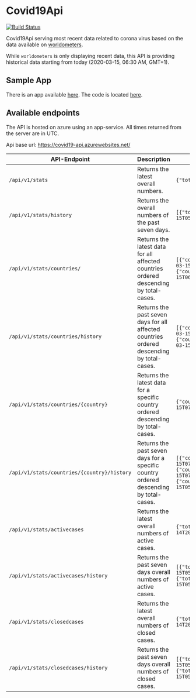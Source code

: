 # Covid19Api

[![Build Status](https://travis-ci.com/alsami/Covid19Api.svg?branch=master)](https://travis-ci.com/alsami/Covid19Api)

Covid19Api serving most recent data related to corona virus based on the data available on [worldometers](https://www.worldometers.info/coronavirus/).

While `worldometers` is only displaying recent data, this API is providing historical data starting from today (2020-03-15, 06:30 AM, GMT+1).

## Sample App

There is an app available [here](https://covid19-statistics.azurewebsites.net/). The code is located [here](https://github.com/alsami/Covid19-Statistics).

## Available endpoints

The API is hosted on azure using an app-service. All times returned from the server are in UTC.

Api base url:
https://covid19-api.azurewebsites.net/

|API-Endpoint|Description|Response|
|------------|-----------|--------|
|`/api/v1/stats`|Returns the latest overall numbers.| `{"total":155840,"recovered":74438,"deaths":5814,"fetchedAt":"2020-03-14T20:23:34.44Z"}`|
|`/api/v1/stats/history`|Returns the overall numbers of the past seven days.| `[{"total":156766,"recovered":75937,"deaths":5839,"fetchedAt":"2020-03-15T05:41:10.544Z"},{"total":156745,"recovered":75936,"deaths":5839,"fetchedAt":"2020-03-15T05:05:08.257Z"}]`|
|`/api/v1/stats/countries/`|Returns the latest data for all affected countries ordered descending by total-cases.| `[{"country":"Australia","totalCases":262,"newCases":14,"totalDeaths":3,"newDeaths":0,"recoveredCases":27,"activeCases":232,"seriousCases":1,"fetchedAt":"2020-03-15T06:48:43.494Z"},{"country":"USA","totalCases":3041,"newCases":98,"totalDeaths":60,"newDeaths":3,"recoveredCases":56,"activeCases":2925,"seriousCases":10,"fetchedAt":"2020-03-15T06:48:43.494Z"}]`|
|`/api/v1/stats/countries/history`|Returns the past seven days for all affected countries ordered descending by total-cases.| `[{"country":"Australia","totalCases":262,"newCases":14,"totalDeaths":3,"newDeaths":0,"recoveredCases":27,"activeCases":232,"seriousCases":1,"fetchedAt":"2020-03-15T06:48:43.494Z"},{"country":"Australia","totalCases":250,"newCases":10,"totalDeaths":3,"newDeaths":0,"recoveredCases":27,"activeCases":232,"seriousCases":1,"fetchedAt":"2020-03-15T05:48:43.494Z"}]`|
|`/api/v1/stats/countries/{country}`|Returns the latest data for a specific country ordered descending by total-cases.| `{"country":"Lebanon","totalCases":110,"newCases":17,"totalDeaths":3,"newDeaths":0,"recoveredCases":1,"activeCases":106,"seriousCases":3,"fetchedAt":"2020-03-15T07:59:15.786Z"}`|
|`/api/v1/stats/countries/{country}/history`|Returns the past seven days for a specific country ordered descending by total-cases.| `[{"country":"Lebanon","totalCases":110,"newCases":17,"totalDeaths":3,"newDeaths":0,"recoveredCases":1,"activeCases":106,"seriousCases":3,"fetchedAt":"2020-03-15T07:59:15.786Z"},{"country":"Lebanon","totalCases":110,"newCases":17,"totalDeaths":3,"newDeaths":0,"recoveredCases":1,"activeCases":106,"seriousCases":3,"fetchedAt":"2020-03-15T07:30:14.231Z"},{"country":"Lebanon","totalCases":93,"newCases":0,"totalDeaths":3,"newDeaths":0,"recoveredCases":1,"activeCases":89,"seriousCases":3,"fetchedAt":"2020-03-15T05:05:08.257Z"}]`|
|`/api/v1/stats/activecases`|Returns the latest overall numbers of active cases.| `{"total":75593,"mild":69685,"serious":5908,"fetchedAt":"2020-03-14T20:42:27.703Z","mildPercentage":92.18446152421520511158440596,"seriousPercentage":7.8155384757847948884155940400}`|
|`/api/v1/stats/activecases/history`|Returns the past seven days overall numbers of active cases.| `[{"total":74990,"mild":69338,"serious":5652,"fetchedAt":"2020-03-15T05:41:10.544Z","mildPercentage":92.46299506600880117348979864,"seriousPercentage":7.5370049339911988265102013600},{"total":74970,"mild":69318,"serious":5652,"fetchedAt":"2020-03-15T05:05:08.257Z","mildPercentage":92.46098439375750300120048019,"seriousPercentage":7.5390156062424969987995198100}]`|
|`/api/v1/stats/closedcases`|Returns the latest overall numbers of closed cases.| `{"total":80252,"recovered":74438,"deaths":5814,"fetchedAt":"2020-03-14T20:49:31.146Z","recoveredPercentage":92.75532073967003937596570802,"deathsPercentage":7.2446792603299606240342919800}`|
|`/api/v1/stats/closedcases/history`|Returns the past seven days overall numbers of closed cases.| `[{"total":81776,"recovered":75937,"deaths":5839,"fetchedAt":"2020-03-15T05:41:10.544Z","recoveredPercentage":92.85976325572295049892388965,"deathsPercentage":7.1402367442770495010761103500},{"total":81775,"recovered":75936,"deaths":5839,"fetchedAt":"2020-03-15T05:05:08.257Z","recoveredPercentage":92.85967594007948639559767655,"deathsPercentage":7.1403240599205136044023234500}]`|

